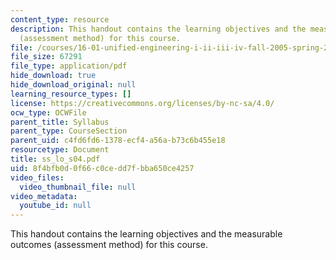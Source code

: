 ```yaml
---
content_type: resource
description: This handout contains the learning objectives and the measurable outcomes
  (assessment method) for this course.
file: /courses/16-01-unified-engineering-i-ii-iii-iv-fall-2005-spring-2006/8f4bfb0d0f66c0cedd7fbba650ce4257_ss_lo_s04.pdf
file_size: 67291
file_type: application/pdf
hide_download: true
hide_download_original: null
learning_resource_types: []
license: https://creativecommons.org/licenses/by-nc-sa/4.0/
ocw_type: OCWFile
parent_title: Syllabus
parent_type: CourseSection
parent_uid: c4fd6fd6-1378-ecf4-a56a-b73c6b455e18
resourcetype: Document
title: ss_lo_s04.pdf
uid: 8f4bfb0d-0f66-c0ce-dd7f-bba650ce4257
video_files:
  video_thumbnail_file: null
video_metadata:
  youtube_id: null
---
```

This handout contains the learning objectives and the measurable outcomes (assessment method) for this course.